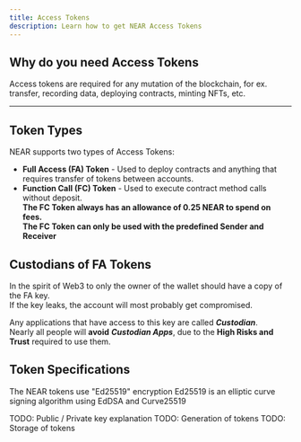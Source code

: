 ```yaml
---
title: Access Tokens
description: Learn how to get NEAR Access Tokens
---
```


## Why do you need Access Tokens

Access tokens are required for any mutation of the blockchain, for ex. transfer, recording data, deploying contracts, minting NFTs, etc.

---

## Token Types

NEAR supports two types of Access Tokens:

- **Full Access (FA) Token** - Used to deploy contracts and anything that requires transfer of tokens between accounts.
- **Function Call (FC) Token** - Used to execute contract method calls without deposit.  
**The FC Token always has an allowance of 0.25 NEAR to spend on fees.**  
**The FC Token can only be used with the predefined Sender and Receiver**

## Custodians of FA Tokens

In the spirit of Web3 to only the owner of the wallet should have a copy of the FA key.  
If the key leaks, the account will most probably get compromised.  

Any applications that have access to this key are called ***Custodian***.  
Nearly all people will **avoid** ***Custodian Apps***, due to the **High Risks and Trust** required to use them.

## Token Specifications

The NEAR tokens use "Ed25519" encryption
Ed25519 is an elliptic curve signing algorithm using EdDSA and Curve25519

TODO: Public / Private key explanation 
TODO: Generation of tokens
TODO: Storage of tokens
